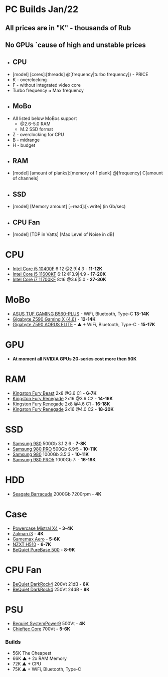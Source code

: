 # PC Builds Jan/22

## All prices are in "K" - thousands of Rub

## No GPUs `cause of high and unstable prices

- ## CPU
- [model] [cores]:[threads] @[frequency|turbo frequency]) - PRICE
- K - overclocking
- F - without integrated video core
- Turbo frequency ≈ Max frequency
- ## MoBo
- All listed below MoBos support
  - @2.6-5.0 RAM
  - M.2 SSD format
- Z - overclocking for CPU
- B - midrange
- H - budget
- ## RAM
- [model] [amount of planks]:[memory of 1 plank] @[frequency] C[amount of channels]
- ## SSD
- [model] [Memory amount] [~read]:[~write] (in Gb/sec)
- ## CPU Fan
- [model] [TDP in Vatts] [Max Level of Noise in dB]

<!--  -->

# CPU

- [Intel Core i5 10400F](https://hardprice.ru/354306-processor-intel-core-i5-10400f-oem-comet-lake-lga1200-cm8070104290716) 6:12 @2.9|4.3 - **11-12K**
- [Intel Core i5 11600KF](https://hardprice.ru/660634-processor-intel-core-i5-11600kf-oem-rocket-lake-lga1200-cm8070804491415) 6:12 @3.9|4.9 - **17-20К**
- [Intel Core i7 11700KF](https://hardprice.ru/660635-processor-intel-core-i5-11400f-oem-rocket-lake-lga1200-cm8070804497016) 8:16 @3.6|5.0 - **27-30K**

# MoBo

- [ASUS TUF GAMING B560-PLUS](https://hardprice.ru/385493-materinskaya-plata-asus-tuf-gaming-b560-plus-wifi-lga1200) - WiFi, Bluetooth, Type-C **13-14K**
- [Gigabyte Z590 Gaming X {4.6}](https://hardprice.ru/381075-materinskaya-plata-gigabyte-z590-gaming-x-lga1200) - **12-14K**
- [Gigabyte Z590 AORUS ELITE](https://hardprice.ru/381926-materinskaya-plata-gigabyte-z590-aorus-elite-ax-wifi-lga1200) - ▲ + WiFi, Bluetooth, Type-C - **15-17K**

# GPU

- **At moment all NVIDIA GPUs 20-series cost more then 50K**

# RAM

- [Kingston Fury Beast](https://www.e-katalog.ru/KINGSTON-FURY-KF436C17BBK2-16.htm) 2x8 @3.6 C1 - **6-7K**
- [Kingston Fury Renegade](https://www.e-katalog.ru/KINGSTON-FURY-KF436C16RB1AK2-32.htm) 2x16 @3.6 C2 - **14-16K**
- [Kingston Fury Renegade](https://www.e-katalog.ru/KINGSTON-FURY-KF446C19RBAK2-16.htm) 2x8 @4.6 C1 - **16-18K**
- [Kingston Fury Renegade](https://www.e-katalog.ru/KINGSTON-FURY-KF440C19RB1K2-32.htm) 2x16 @4.0 C2 - **18-20K**

# SSD

- [Samsung 980](https://www.e-katalog.ru/SAMSUNG-MZ-V8V500BW.htm) 500Gb 3.1:2.6 - **7-8K**
- [Samsung 980 PRO](https://www.e-katalog.ru/SAMSUNG-MZ-V8P500BW.htm) 500Gb 6.9:5 - **10-11K**
- [Samsung 980](https://www.e-katalog.ru/SAMSUNG-MZ-V8V1T0BW.htm) 1000Gb 3.5:3 - **10-11K**
- [Samsung 980 PRO5](https://www.e-katalog.ru/SAMSUNG-MZ-V8P1T0BW.htm) 1000Gb 7: - **16-18K**

# HDD

- [Seagate Barracuda](https://hardprice.ru/290048-zhestkiy-disk-2tb-seagate-barracuda-st2000dm008) 2000Gb 7200rpm - **4K**

# Case

- [Powercase Mistral X4](https://www.e-katalog.ru/POWERCASE-MISTRAL-X4-MESH-LED.htm) - **3-4K**
- [Zalman i3](https://www.e-katalog.ru/ZALMAN-I3.htm) - **4K**
- [Gamemax Aero](https://www.e-katalog.ru/GAMEMAX-AERO.htm) - **5-6K**
- [NZXT H510](https://www.e-katalog.ru/NZXT-H510-CA-H510B-BR.htm) - **6-7K**
- [BeQuiet PureBase 500](https://www.e-katalog.ru/BE-QUIET-PURE-BASE-500-WINDOW-BGW34.htm) - **8-9K**

# CPU Fan

- [BeQuiet DarkRock4](https://hardprice.ru/288194-kuler-be-quiet-dark-rock-4-bk021) 200Vt 21dB - **6K**
- [BeQuiet DarkRock4](https://hardprice.ru/660381-kuler-be-quiet-dark-rock-pro-4-bk022) 250Vt 24dB - **8K**

# PSU

- [Bequiet SystemPower9](https://www.e-katalog.ru/BE-QUIET-BN246.htm) 500Vt - **4K**
- [Chieftec Core](https://www.e-katalog.ru/CHIEFTEC-BBS-700S.htm) 700Vt - **5-6K**

### Builds

- 56K The Cheapest
- 66K ▲ + 2x RAM Memory
- 72K ▲ + CPU
- 75K ▲ + WiFi, Bluetooth, Type-C
